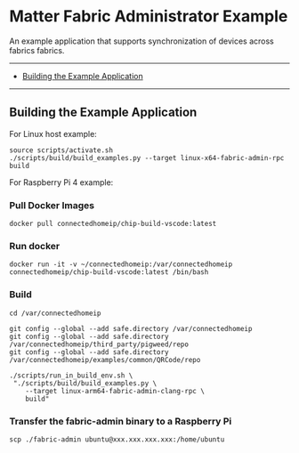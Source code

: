 # Matter Fabric Administrator Example

An example application that supports synchronization of devices across fabrics
fabrics.

---

-   [Building the Example Application](#building-the-example-application)

---

## Building the Example Application

For Linux host example:

```
source scripts/activate.sh
./scripts/build/build_examples.py --target linux-x64-fabric-admin-rpc build
```

For Raspberry Pi 4 example:

### Pull Docker Images

```
docker pull connectedhomeip/chip-build-vscode:latest
```

### Run docker

```
docker run -it -v ~/connectedhomeip:/var/connectedhomeip connectedhomeip/chip-build-vscode:latest /bin/bash
```

### Build

```
cd /var/connectedhomeip

git config --global --add safe.directory /var/connectedhomeip
git config --global --add safe.directory /var/connectedhomeip/third_party/pigweed/repo
git config --global --add safe.directory /var/connectedhomeip/examples/common/QRCode/repo

./scripts/run_in_build_env.sh \
 "./scripts/build/build_examples.py \
    --target linux-arm64-fabric-admin-clang-rpc \
    build"
```

### Transfer the fabric-admin binary to a Raspberry Pi

```
scp ./fabric-admin ubuntu@xxx.xxx.xxx.xxx:/home/ubuntu
```
